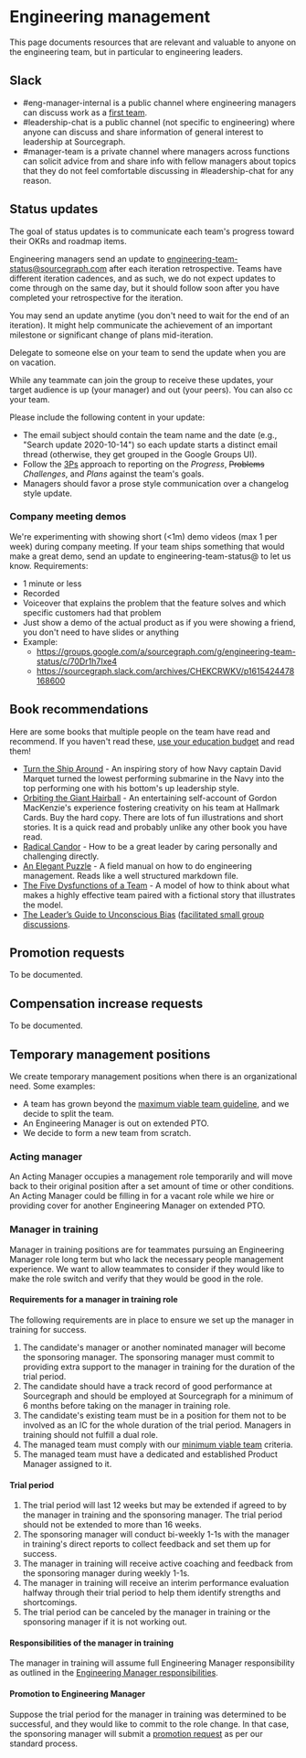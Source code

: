 # Engineering management

This page documents resources that are relevant and valuable to anyone on the engineering team, but in particular to engineering leaders.

## Slack

- #eng-manager-internal is a public channel where engineering managers can discuss work as a [first team](https://lethain.com/first-team/).
- #leadership-chat is a public channel (not specific to engineering) where anyone can discuss and share information of general interest to leadership at Sourcegraph.
- #manager-team is a private channel where managers across functions can solicit advice from and share info with fellow managers about topics that they do not feel comfortable discussing in #leadership-chat for any reason.

## Status updates

The goal of status updates is to communicate each team's progress toward their OKRs and roadmap items.

Engineering managers send an update to [engineering-team-status@sourcegraph.com](https://groups.google.com/a/sourcegraph.com/g/engineering-team-status) after each iteration retrospective. Teams have different iteration cadences, and as such, we do not expect updates to come through on the same day, but it should follow soon after you have completed your retrospective for the iteration.

You may send an update anytime (you don't need to wait for the end of an iteration). It might help communicate the achievement of an important milestone or significant change of plans mid-iteration.

Delegate to someone else on your team to send the update when you are on vacation.

While any teammate can join the group to receive these updates, your target audience is up (your manager) and out (your peers). You can also cc your team.

Please include the following content in your update:

- The email subject should contain the team name and the date (e.g., "Search update 2020-10-14") so each update starts a distinct email thread (otherwise, they get grouped in the Google Groups UI).
- Follow the [3Ps](https://en.wikipedia.org/wiki/Progress,_plans,_problems) approach to reporting on the _Progress_, ~~Problems~~ _Challenges_, and _Plans_ against the team's goals.
- Managers should favor a prose style communication over a changelog style update.

### Company meeting demos

We're experimenting with showing short (<1m) demo videos (max 1 per week) during company meeting. If your team ships something that would make a great demo, send an update to engineering-team-status@ to let us know. Requirements:

- 1 minute or less
- Recorded 
- Voiceover that explains the problem that the feature solves and which specific customers had that problem
- Just show a demo of the actual product as if you were showing a friend, you don't need to have slides or anything
- Example:
  - https://groups.google.com/a/sourcegraph.com/g/engineering-team-status/c/70Dr1h7Ixe4
  - https://sourcegraph.slack.com/archives/CHEKCRWKV/p1615424478168600

## Book recommendations

Here are some books that multiple people on the team have read and recommend. If you haven't read these, [use your education budget](../people-ops/travel.md#professional-development-and-education) and read them!

- [Turn the Ship Around](https://www.amazon.com/Turn-Ship-Around-Turning-Followers/dp/1591846404/) - An inspiring story of how Navy captain David Marquet turned the lowest performing submarine in the Navy into the top performing one with his bottom's up leadership style.
- [Orbiting the Giant Hairball](https://www.amazon.com/Orbiting-Giant-Hairball-Corporate-Surviving/dp/0670879835/) - An entertaining self-account of Gordon MacKenzie's experience fostering creativity on his team at Hallmark Cards. Buy the hard copy. There are lots of fun illustrations and short stories. It is a quick read and probably unlike any other book you have read.
- [Radical Candor](https://www.radicalcandor.com/the-book/) - How to be a great leader by caring personally and challenging directly.
- [An Elegant Puzzle](https://lethain.com/elegant-puzzle/) - A field manual on how to do engineering management. Reads like a well structured markdown file.
- [The Five Dysfunctions of a Team](https://www.amazon.com/Five-Dysfunctions-Team-Leadership-Fable/dp/0787960756) - A model of how to think about what makes a highly effective team paired with a fictional story that illustrates the model.
- [The Leader’s Guide to Unconscious Bias](https://www.amazon.com/Leaders-Guide-Unconscious-Bias-High-Performing/dp/1982144319) ([facilitated small group discussions](../support/support-values-enablement.md#part-2-deep-dive-on-be-welcoming-and-inclusive).

## Promotion requests

To be documented.

## Compensation increase requests

To be documented.

## Temporary management positions

We create temporary management positions when there is an organizational need. Some examples:

- A team has grown beyond the [maximum viable team guideline](eng_org.md#maximum-viable-team), and we decide to split the team.
- An Engineering Manager is out on extended PTO.
- We decide to form a new team from scratch. 

### Acting manager

An Acting Manager occupies a management role temporarily and will move back to their original position after a set amount of time or other conditions. An Acting Manager could be filling in for a vacant role while we hire or providing cover for another Engineering Manager on extended PTO.

### Manager in training

Manager in training positions are for teammates pursuing an Engineering Manager role long term but who lack the necessary people management experience. We want to allow teammates to consider if they would like to make the role switch and verify that they would be good in the role.

#### Requirements for a manager in training role

The following requirements are in place to ensure we set up the manager in training for success.

1. The candidate's manager or another nominated manager will become the sponsoring manager. The sponsoring manager must commit to providing extra support to the manager in training for the duration of the trial period.
1. The candidate should have a track record of good performance at Sourcegraph and should be employed at Sourcegraph for a minimum of 6 months before taking on the manager in training role.
1. The candidate's existing team must be in a position for them not to be involved as an IC for the whole duration of the trial period. Managers in training should not fulfill a dual role.
1. The managed team must comply with our [minimum viable team](eng_org.md#minimum-viable-team) criteria.
1. The managed team must have a dedicated and established Product Manager assigned to it.

#### Trial period

1. The trial period will last 12 weeks but may be extended if agreed to by the manager in training and the sponsoring manager. The trial period should not be extended to more than 16 weeks.
1. The sponsoring manager will conduct bi-weekly 1-1s with the manager in training's direct reports to collect feedback and set them up for success.
1. The manager in training will receive active coaching and feedback from the sponsoring manager during weekly 1-1s.
1. The manager in training will receive an interim performance evaluation halfway through their trial period to help them identify strengths and shortcomings.
1. The trial period can be canceled by the manager in training or the sponsoring manager if it is not working out.

#### Responsibilities of the manager in training

The manager in training will assume full Engineering Manager responsibility as outlined in the [Engineering Manager responsibilities](roles.md#engineering-manager).

#### Promotion to Engineering Manager

Suppose the trial period for the manager in training was determined to be successful, and they would like to commit to the role change. In that case, the sponsoring manager will submit a [promotion request](#promotion-requests) as per our standard process.